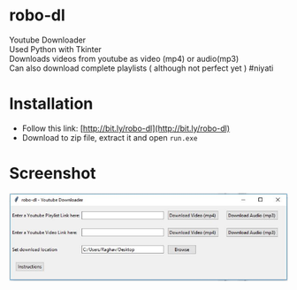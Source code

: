 # robo-dl
Youtube Downloader <br>
Used Python with Tkinter <br> 
Downloads videos from youtube as video (mp4) or audio(mp3) <br>
Can also download complete playlists ( although not perfect yet )
#niyati

# Installation

- Follow this link: [http://bit.ly/robo-dl](http://bit.ly/robo-dl) 
- Download to zip file, extract it and open `run.exe`

# Screenshot

![Screenshot](ss.JPG)
